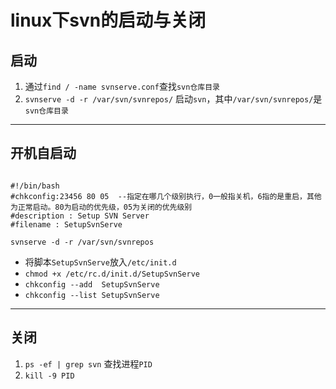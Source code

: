# linux下svn的启动与关闭

## 启动

1. 通过`find / -name svnserve.conf`查找`svn仓库目录`
2. `svnserve -d -r /var/svn/svnrepos/` 启动`svn`，其中`/var/svn/svnrepos/`是`svn仓库目录`

---

## 开机自启动

```shell  SetupSvnServe

#!/bin/bash
#chkconfig:23456 80 05  --指定在哪几个级别执行，0一般指关机，6指的是重启，其他为正常启动。80为启动的优先级，05为关闭的优先级别  
#description : Setup SVN Server
#filename : SetupSvnServe

svnserve -d -r /var/svn/svnrepos
```

* 将脚本`SetupSvnServe`放入`/etc/init.d`
* `chmod +x /etc/rc.d/init.d/SetupSvnServe`
* `chkconfig --add  SetupSvnServe` 
* `chkconfig --list SetupSvnServe`


---

## 关闭

1. `ps -ef | grep svn` 查找进程`PID`
2. `kill -9 PID`
